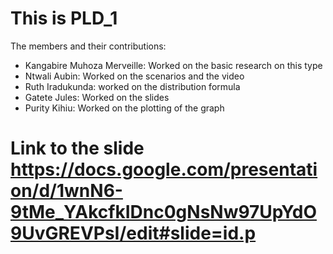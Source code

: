 This is PLD_1
===============

The members and their contributions:
- Kangabire Muhoza Merveille: Worked on the basic research on this type
- Ntwali Aubin: Worked on the scenarios and the video
- Ruth Iradukunda: worked on the distribution formula
- Gatete Jules: Worked on the slides 
- Purity Kihiu: Worked on the plotting of the graph

# Link  to the slide https://docs.google.com/presentation/d/1wnN6-9tMe_YAkcfkIDnc0gNsNw97UpYdO9UvGREVPsI/edit#slide=id.p
